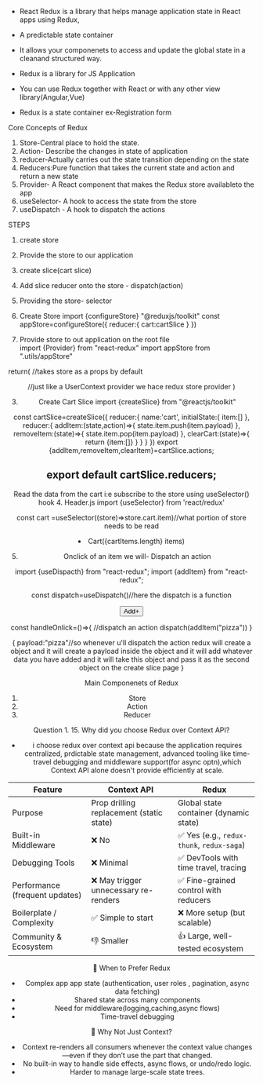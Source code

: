- React Redux is a library that helps manage application state in React apps using Redux,
- A predictable state container
- It allows your componenets to access and update the global state in a cleanand structured way.

- Redux is a library for JS Application
- You can use Redux together with React or with any other view library(Angular,Vue)
- Redux is a state container
  ex-Registration form

Core Concepts of Redux

1. Store-Central place to hold the state.
2. Action- Describe the changes in state of application
3. reducer-Actually carries out the state transition depending on the state
4. Reducers:Pure function that takes the current state and action and return a new state
5. Provider- A React component that makes the Redux store availableto the app
6. useSelector- A hook to access the state from the store
7. useDispatch - A hook to dispatch the actions

STEPS

1. create store
2. Provide the store to our application
3. create slice(cart slice)
4. Add slice reducer onto the store - dispatch(action)
5. Providing the store- selector

6. Create Store
   import {configureStore} "@reduxjs/toolkit"
   const appStore=configureStore({
   reducer:{
   cart:cartSlice
   }
   })

7. Provide store to out application on the root file  
   import {Provider} from "react-redux"
   import appStore from ".utils/appStore"

return(
<Provider store={appStore}>//takes store as a props by default

<Header>
<Body>//just like a UserContext provider we hace redux store provider
    </Provider>
)

3. Create Cart Slice
   import {createSlice} from "@reactjs/toolkit"

const cartSlice=createSlice({
reducer:{
name:'cart',
initialState:{
item:[]
},
reducer:{
addItem:(state,action)=>{
state.item.push(item.payload)
},
removeItem:(state)=>{
state.item.pop(item.payload)
},
clearCart:(state)=>{
return {item:[]}
}
}
}
})
export {addItem,removeItem,clearItem}=cartSlice.actions;

## export default cartSlice.reducers;

Read the data from the cart i:e subscribe to the store using useSelector() hook 4. Header.js
import {useSelector} from 'react/redux'

const cart =useSelector((store)=>store.cart.item)//what portion of store needs to be read

<li>Cart({cartItems.length} items)</li>

5. Onclick of an item we will- Dispatch an action

import {useDispacth} from "react-redux";
import {addItem} from "react-redux";

const dispatch=useDispatch()//here the dispatch is a function

<button onClick={handleOnlick}>Add+</button>

const handleOnlick=()=>{
//dispatch an action
dispatch(addItem("pizza"))
}

{
payload:"pizza"//so whenever u'll dispatch the action redux will create a object and it will
create a payload inside the object and it will add whatever data you have added and it will take this object and pass it as the second object on the create slice page
}

Main Componenets of Redux

1. Store
2. Action
3. Reducer

Question 1. 15. Why did you choose Redux over Context API?

- i choose redux over context api because the application requires centralized, prdictable
state management, advanced tooling like time-travel debugging and middleware support(for async optn),which Context API alone doesn't provide efficiently at scale.


| Feature                        | Context API                              | Redux                                     |
| ------------------------------ | ---------------------------------------- | ----------------------------------------- |
| Purpose                        | Prop drilling replacement (static state) | Global state container (dynamic state)    |
| Built-in Middleware            | ❌ No                                     | ✅ Yes (e.g., `redux-thunk`, `redux-saga`) |
| Debugging Tools                | ❌ Minimal                                | ✅ DevTools with time travel, tracing      |
| Performance (frequent updates) | ❌ May trigger unnecessary re-renders     | ✅ Fine-grained control with reducers      |
| Boilerplate / Complexity       | ✅ Simple to start                        | ❌ More setup (but scalable)               |
| Community & Ecosystem          | 👎 Smaller                               | 👍 Large, well-tested ecosystem           |


🧰 When to Prefer Redux
- Complex app app state (authentication, user roles , pagination, async data fetching)
- Shared state across many components
- Need for middleware(logging,caching,async flows)
- Time-travel debugging

🚫 Why Not Just Context?
- Context re-renders all consumers whenever the context value changes—even if they don’t use the part that changed.
- No built-in way to handle side effects, async flows, or undo/redo logic.
- Harder to manage large-scale state trees.

